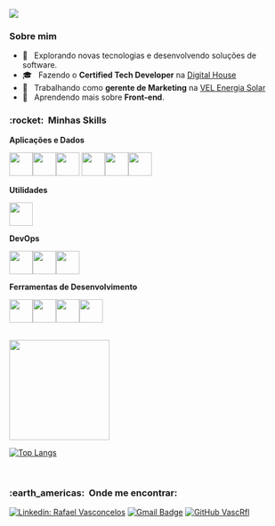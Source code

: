 
![](https://komarev.com/ghpvc/?username=VascRfl&color=006bed)

<h3> Sobre mim </h3>

- 🤔 &nbsp; Explorando novas tecnologias e desenvolvendo soluções de software.
- 🎓 &nbsp; Fazendo o **Certified Tech Developer** na <a href="https://www.digitalhouse.com/br/">Digital House</a>
- 💼 &nbsp; Trabalhando como **gerente de Marketing** na <a href="https://www.velenergiasolar.com.br/">VEL Energia Solar</a>
- 🌱 &nbsp; Aprendendo mais sobre **Front-end**.

<h3> :rocket: &nbsp;Minhas Skills </h3>

**Aplicações e Dados**

  <img src="https://cdn.jsdelivr.net/gh/devicons/devicon/icons/javascript/javascript-plain.svg" width="42"/><img src="https://cdn.jsdelivr.net/gh/devicons/devicon/icons/html5/html5-plain-wordmark.svg" width="42"/><img src="https://cdn.jsdelivr.net/gh/devicons/devicon/icons/css3/css3-plain-wordmark.svg" width="42"/> <img src="https://cdn.jsdelivr.net/gh/devicons/devicon/icons/react/react-original-wordmark.svg" width="42"/><img src="https://cdn.jsdelivr.net/gh/devicons/devicon/icons/mysql/mysql-plain.svg" width="42"/><img src="https://cdn.jsdelivr.net/gh/devicons/devicon/icons/sass/sass-original.svg" width="42"/>




**Utilidades**

  <img src="https://uxwing.com/wp-content/themes/uxwing/download/10-brands-and-social-media/postman.png" width="42"/>

**DevOps**

  <img src="https://cdn.jsdelivr.net/gh/devicons/devicon/icons/git/git-plain.svg" width="42"/><img src="https://cdn.jsdelivr.net/gh/devicons/devicon/icons/github/github-original-wordmark.svg" width="42"/><img src="https://cdn.jsdelivr.net/gh/devicons/devicon/icons/docker/docker-plain-wordmark.svg" width="42"/>


**Ferramentas de Desenvolvimento**

  <img src="https://cdn.jsdelivr.net/gh/devicons/devicon/icons/vscode/vscode-original-wordmark.svg" width="42"/><img src="https://cdn.jsdelivr.net/gh/devicons/devicon/icons/trello/trello-plain.svg" width="42"/><img src="https://cdn.jsdelivr.net/gh/devicons/devicon/icons/figma/figma-original.svg" width="42"/><img src="https://cdn.jsdelivr.net/gh/devicons/devicon/icons/gimp/gimp-plain-wordmark.svg" width="42"/>

<br/>

<a href="https://github.com/VascRfl">
  <img height="180em" src="https://github-readme-stats.vercel.app/api?username=VascRfl&theme=dracula&show_icons=true" />
</a>

[![Top Langs](https://github-readme-stats.vercel.app/api/top-langs/?username=VascRfl&layout=compact&theme=dracula)](https://github.com/VascRfl/github-readme-stats)

<br/>

<h3> :earth_americas: &nbsp;Onde me encontrar: </h3> 

[![Linkedin: Rafael Vasconcelos](https://img.shields.io/badge/-Rafael%20Vasconcelos-blue?style=flat-square&logo=Linkedin&logoColor=white&link=https://www.linkedin.com/in/vascrfl/)](https://www.linkedin.com/in/vascrfl/)
[![Gmail Badge](https://img.shields.io/badge/-vasc.rfl@gmail.com-006bed?style=flat-square&logo=Gmail&logoColor=white&link=mailto:vasc.rfl@gmail.com)](mailto:vasc.rfl@gmail.com)
[![GitHub VascRfl]( https://img.shields.io/github/followers/VanessaSwerts?label=follow&style=social)](https://github.com/VascRfl)
